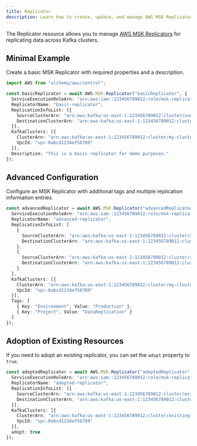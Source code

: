 ```yaml
---
title: Replicator
description: Learn how to create, update, and manage AWS MSK Replicators using Alchemy Cloud Control.
---
```



The Replicator resource allows you to manage [AWS MSK Replicators](https://docs.aws.amazon.com/msk/latest/userguide/) for replicating data across Kafka clusters.

## Minimal Example

Create a basic MSK Replicator with required properties and a description.

```ts
import AWS from "alchemy/aws/control";

const basicReplicator = await AWS.MSK.Replicator("basicReplicator", {
  ServiceExecutionRoleArn: "arn:aws:iam::123456789012:role/msk-replicator-role",
  ReplicatorName: "basic-replicator",
  ReplicationInfoList: [{
    SourceClusterArn: "arn:aws:kafka:us-east-1:123456789012:cluster/source-cluster/abcdefg-1234-5678-90ab-cdef1234abcd-1",
    DestinationClusterArn: "arn:aws:kafka:us-east-1:123456789012:cluster/destination-cluster/abcdefg-1234-5678-90ab-cdef1234abcd-2"
  }],
  KafkaClusters: [{
    ClusterArn: "arn:aws:kafka:us-east-1:123456789012:cluster/my-cluster/abcdefg-1234-5678-90ab-cdef1234abcd-3",
    VpcId: "vpc-0abcd1234ef56789"
  }],
  Description: "This is a basic replicator for demo purposes."
});
```

## Advanced Configuration

Configure an MSK Replicator with additional tags and multiple replication information entries.

```ts
const advancedReplicator = await AWS.MSK.Replicator("advancedReplicator", {
  ServiceExecutionRoleArn: "arn:aws:iam::123456789012:role/msk-replicator-role",
  ReplicatorName: "advanced-replicator",
  ReplicationInfoList: [
    {
      SourceClusterArn: "arn:aws:kafka:us-east-1:123456789012:cluster/source-cluster/abcdefg-1234-5678-90ab-cdef1234abcd-1",
      DestinationClusterArn: "arn:aws:kafka:us-east-1:123456789012:cluster/destination-cluster/abcdefg-1234-5678-90ab-cdef1234abcd-2"
    },
    {
      SourceClusterArn: "arn:aws:kafka:us-east-1:123456789012:cluster/another-source-cluster/abcdefg-1234-5678-90ab-cdef1234abcd-4",
      DestinationClusterArn: "arn:aws:kafka:us-east-1:123456789012:cluster/another-destination-cluster/abcdefg-1234-5678-90ab-cdef1234abcd-5"
    }
  ],
  KafkaClusters: [{
    ClusterArn: "arn:aws:kafka:us-east-1:123456789012:cluster/my-cluster/abcdefg-1234-5678-90ab-cdef1234abcd-3",
    VpcId: "vpc-0abcd1234ef56789"
  }],
  Tags: [
    { Key: "Environment", Value: "Production" },
    { Key: "Project", Value: "DataReplication" }
  ]
});
```

## Adoption of Existing Resources

If you need to adopt an existing replicator, you can set the `adopt` property to `true`.

```ts
const adoptedReplicator = await AWS.MSK.Replicator("adoptedReplicator", {
  ServiceExecutionRoleArn: "arn:aws:iam::123456789012:role/msk-replicator-role",
  ReplicatorName: "adopted-replicator",
  ReplicationInfoList: [{
    SourceClusterArn: "arn:aws:kafka:us-east-1:123456789012:cluster/existing-source-cluster/abcdefg-1234-5678-90ab-cdef1234abcd-6",
    DestinationClusterArn: "arn:aws:kafka:us-east-1:123456789012:cluster/existing-destination-cluster/abcdefg-1234-5678-90ab-cdef1234abcd-7"
  }],
  KafkaClusters: [{
    ClusterArn: "arn:aws:kafka:us-east-1:123456789012:cluster/existing-cluster/abcdefg-1234-5678-90ab-cdef1234abcd-8",
    VpcId: "vpc-0abcd1234ef56789"
  }],
  adopt: true
});
```
